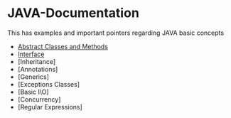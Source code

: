 # JAVA-Documentation
This has examples and important pointers regarding JAVA basic concepts

- [Abstract Classes and Methods](Abstract-methods/ABSTRACT.md)
- [Interface](Interface/INTERFACE.md)
- [Inheritance]
- [Annotations]
- [Generics]
- [Exceptions Classes]
- [Basic I\O]
- [Concurrency]
- [Regular Expressions]
